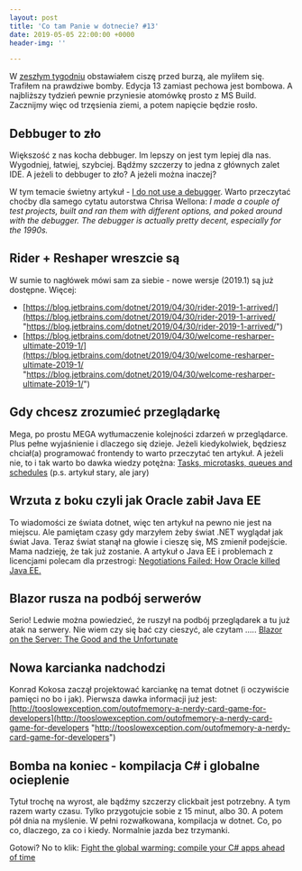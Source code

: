 ```yaml
---
layout: post
title: 'Co tam Panie w dotnecie? #13'
date: 2019-05-05 22:00:00 +0000
header-img: ''

---
```

W [zeszłym tygodniu](https://blog.dotnetomaniak.pl/co-tam-panie-w-dotnecie-12/) obstawiałem ciszę przed burzą, ale myliłem się. Trafiłem na prawdziwe bomby. Edycja 13 zamiast pechowa jest bombowa. A najbliższy tydzień pewnie przyniesie atomówkę prosto z MS Build. Zacznijmy więc od trzęsienia ziemi, a potem napięcie będzie rosło.

## Debbuger to zło

Większość z nas kocha debbuger. Im lepszy on jest tym lepiej dla nas. Wygodniej, łatwiej, szybciej. Bądźmy szczerzy to jedna z głównych zalet IDE. A jeżeli to debbuger to zło? A jeżeli można inaczej?

W tym temacie świetny artykuł - [I do not use a debugger](https://lemire.me/blog/2016/06/21/i-do-not-use-a-debugger/). Warto przeczytać choćby dla samego cytatu autorstwa Chrisa Wellona: _I made a couple of test projects, built and ran them with different options, and poked around with the debugger. The debugger is actually pretty decent, especially for the 1990s._

## Rider + Reshaper wreszcie są

W sumie to nagłówek mówi sam za siebie - nowe wersje (2019.1) są już dostępne. Więcej:

* [https://blog.jetbrains.com/dotnet/2019/04/30/rider-2019-1-arrived/](https://blog.jetbrains.com/dotnet/2019/04/30/rider-2019-1-arrived/ "https://blog.jetbrains.com/dotnet/2019/04/30/rider-2019-1-arrived/")
* [https://blog.jetbrains.com/dotnet/2019/04/30/welcome-resharper-ultimate-2019-1/](https://blog.jetbrains.com/dotnet/2019/04/30/welcome-resharper-ultimate-2019-1/ "https://blog.jetbrains.com/dotnet/2019/04/30/welcome-resharper-ultimate-2019-1/")

## Gdy chcesz zrozumieć przeglądarkę

Mega, po prostu MEGA wytłumaczenie kolejności zdarzeń w przeglądarce. Plus pełne wyjaśnienie i dlaczego się dzieje. Jeżeli kiedykolwiek, będziesz chciał(a) programować frontendy to warto przeczytać ten artykuł. A jeżeli nie, to i tak warto bo dawka wiedzy potężna: [Tasks, microtasks, queues and schedules](https://jakearchibald.com/2015/tasks-microtasks-queues-and-schedules/) (p.s. artykuł stary, ale jary)

## Wrzuta z boku czyli jak Oracle zabił Java EE

To wiadomości ze świata dotnet, więc ten artykuł na pewno nie jest na miejscu. Ale pamiętam czasy gdy marzyłem żeby świat .NET wyglądał jak świat Java. Teraz świat stanął na głowie i cieszę się, MS zmienił podejście. Mama nadzieję, że tak już zostanie. A artykuł o Java EE i problemach z licencjami polecam dla przestrogi: [Negotiations Failed: How Oracle killed Java EE.](https://headcrashing.wordpress.com/2019/05/03/negotiations-failed-how-oracle-killed-java-ee/)

## Blazor rusza na podbój serwerów

Serio! Ledwie można powiedzieć, że ruszył na podbój przeglądarek a tu już atak na serwery. Nie wiem czy się bać czy cieszyć, ale czytam ..... [Blazor on the Server: The Good and the Unfortunate](https://visualstudiomagazine.com/articles/2019/04/01/razor-components.aspx?m=1)

## Nowa karcianka nadchodzi

Konrad Kokosa zaczął projektować karciankę na temat dotnet (i oczywiście pamięci no bo i jak). Pierwsza dawka informacji już jest: [http://tooslowexception.com/outofmemory-a-nerdy-card-game-for-developers](http://tooslowexception.com/outofmemory-a-nerdy-card-game-for-developers "http://tooslowexception.com/outofmemory-a-nerdy-card-game-for-developers")

## Bomba na koniec - kompilacja C# i globalne ocieplenie

Tytuł trochę na wyrost, ale bądźmy szczerzy clickbait jest potrzebny. A tym razem warty czasu. Tylko przygotujcie sobie z 15 minut, albo 30. A potem pół dnia na myślenie. W pełni rozwałkowana, kompilacja w dotnet. Co, po co, dlaczego, za co i kiedy. Normalnie jazda bez trzymanki.

Gotowi? No to klik: [Fight the global warming: compile your C# apps ahead of time](https://medium.com/@MStrehovsky/fight-the-global-warming-compile-your-c-apps-ahead-of-time-9997e953645b)